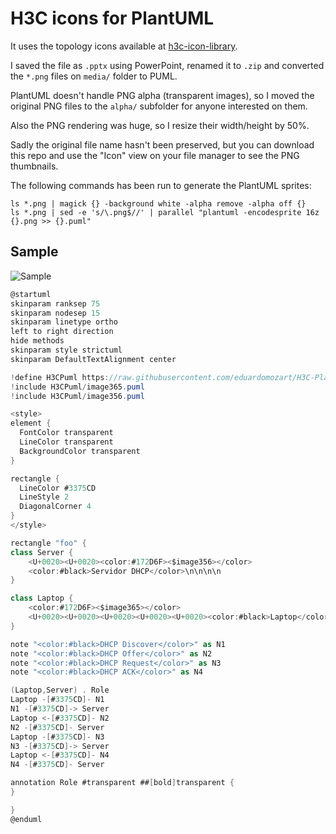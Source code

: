 # H3C icons for PlantUML

It uses the topology icons available at [h3c-icon-library](https://github.com/wenyuan/jtopo_topology/blob/master/topo-icons/h3c/h3c-icon-library.ppt).

I saved the file as ``.pptx`` using PowerPoint, renamed it to ``.zip`` and converted the ``*.png`` files on ``media/`` folder to PUML.

PlantUML doesn't handle PNG alpha (transparent images), so I moved the original PNG files to the ``alpha/`` subfolder for anyone interested on them.

Also the PNG rendering was huge, so I resize their width/height by 50%.

Sadly the original file name hasn't been preserved, but you can download this repo and use the "Icon" view on your file manager to see the PNG thumbnails.

The following commands has been run to generate the PlantUML sprites:

```
ls *.png | magick {} -background white -alpha remove -alpha off {}
ls *.png | sed -e 's/\.png$//' | parallel "plantuml -encodesprite 16z {}.png >> {}.puml"
```

## Sample

![Sample](https://www.plantuml.com/plantuml/proxy?cache=no&src=https://raw.githubusercontent.com/eduardomozart/H3C-PlantUML/master/Sample.iuml)

```csharp
@startuml
skinparam ranksep 75
skinparam nodesep 15
skinparam linetype ortho
left to right direction
hide methods
skinparam style strictuml
skinparam DefaultTextAlignment center

!define H3CPuml https://raw.githubusercontent.com/eduardomozart/H3C-PlantUML/main/puml
!include H3CPuml/image365.puml
!include H3CPuml/image356.puml

<style>
element {
  FontColor transparent
  LineColor transparent
  BackgroundColor transparent
}

rectangle {
  LineColor #3375CD
  LineStyle 2
  DiagonalCorner 4
}
</style>

rectangle "foo" {
class Server {
    <U+0020><U+0020><color:#172D6F><$image356></color>
    <color:#black>Servidor DHCP</color>\n\n\n\n
}

class Laptop {
    <color:#172D6F><$image365></color>
    <U+0020><U+0020><U+0020><U+0020><U+0020><color:#black>Laptop</color>\n\n\n\n
}

note "<color:#black>DHCP Discover</color>" as N1
note "<color:#black>DHCP Offer</color>" as N2
note "<color:#black>DHCP Request</color>" as N3
note "<color:#black>DHCP ACK</color>" as N4

(Laptop,Server) . Role
Laptop -[#3375CD]- N1
N1 -[#3375CD]-> Server
Laptop <-[#3375CD]- N2
N2 -[#3375CD]- Server
Laptop -[#3375CD]- N3
N3 -[#3375CD]-> Server
Laptop <-[#3375CD]- N4
N4 -[#3375CD]- Server

annotation Role #transparent ##[bold]transparent {
}

}
@enduml
```
